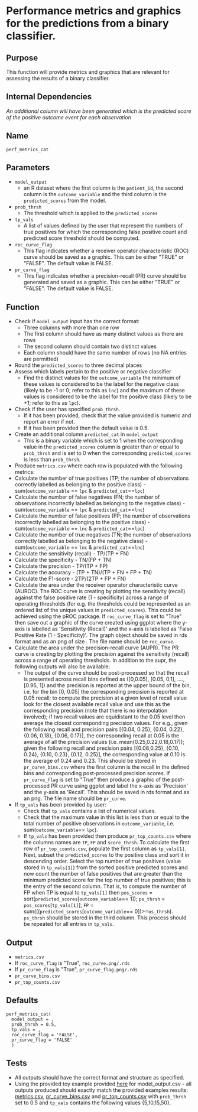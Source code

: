 # Performance metrics and graphics for the predictions from a binary classifier.

## Purpose
This function will provide metrics and graphics that are relevant for assessing the results of a binary classifier.

## Internal Dependencies
_An additional column will have been generated which is the predicted score of the positive outcome event for each observation_

## Name
`perf_metrics_cat`

## Parameters
* `model_output`
  * an R dataset where the first column is the `patient_id`, the second column is the `outcome_variable` and the third column is the `predicted_scores` from the model.
* `prob_thrsh`
  * The threshold which is applied to the `predicted_scores`
* `tp_vals`
    * A list of values defined by the user that represent the numbers of true positives for which the
  corresponding false positive count and predicted score threshold should be computed.
* `roc_curve_flag`
  * This flag indicates whether a receiver operator characteristic (ROC) curve should be saved as a graphic. This can be either "TRUE" or "FALSE". The default value is FALSE.
* `pr_curve_flag`
  * This flag indicates whether a precision-recall (PR) curve should be generated and saved as a graphic. This can be either "TRUE" or "FALSE". The default value is FALSE.

## Function
* Check if `model_output` input has the correct format:
  * Three columns with more than one row
  * The first column should have as many distinct values as there are rows
  * The second column should contain two distinct values
  * Each column should have the same number of rows (no NA entries are permitted)
* Round the `predicted_scores` to three decimal places
* Assess which labels pertain to the positive or negative classifier
  * Find the distinct values for the `outcome_variable` the minimum of these values is  considered to be the label for the negative class (likely to be -1 or 0; refer to this as `lnc`) and the maximum of these values is considered to be the label for the positive class (likely to be +1; refer to this as `lpc`).
* Check if the user has specified `prob_thrsh`.
  * If it has been provided, check that the value provided is numeric and report an error if not.
  * If it has been provided then the default value is 0.5.
* Create an additional column `predicted_cat` in `model_output`
  * This is a binary variable which is set to 1 when the corresponding value in the `predicted_scores` column is greater than or equal to `prob_thrsh` and is set to 0 when the corresponding `predicted_scores` is less than `prob_thrsh`.
* Produce `metrics.csv` where each row is populated with the following metrics:  
 * Calculate the number of true positives (TP; the number of observations correctly labelled as belonging to the positive class) - sum(`outcome_variable` == `lpc` & `predicted_cat`==`lpc`)
 * Calculate the number of false negatives (FN; the number of observations incorrectly labelled as belonging to the negative class) -  sum(`outcome_variable` == `lpc` & `predicted_cat`==`lnc`)
 * Calculate the number of false positives (FP; the number of observations incorrectly labelled as belonging to the positive class) - sum(`outcome_variable` == `lnc` & `predicted_cat`==`lpc`)
 * Calculate the number of true negatives (TN; the number of observations correctly labelled as belonging to the negative class) - sum(`outcome_variable` == `lnc` & `predicted_cat`==`lnc`)
 * Calculate the sensitivity (recall) - TP/(TP + FN)
 * Calculate the specificity - TN/(FP + TN)
 * Calculate the precision - TP/(TP + FP)
 * Calculate the accuracy - (TP + TN)/(TP + FN + FP + TN)
 * Calculate the F1-score - 2TP/(2TP + FP + FN)
* Calculate the area under the receiver operator characteristic curve (AUROC). The ROC curve is creating by plotting the sensitivity (recall) against the false positive rate (1 - specificity) across a range of operating thresholds (for e.g. the thresholds could be represented as an ordered list of the unique values in `predicted_scores`). This could be achieved using the pROC package. If `roc_curve_flag` is set to "True" then save out a graphic of the curve created using ggplot where the y-axis is labelled as 'Sensitivity (Recall)' and the x-axis is labelled as 'False Positive Rate (1 - Specificity)'. The graph object should be saved in rds format and as an png of size <xxx>. The file name should be `roc_curve`.  
* Calculate the area under the precision-recall curve (AUPR). The PR curve is creating by plotting the precision against the sensitivity (recall) across a range of operating thresholds. In addition to the aupr, the following outputs will also be available:
  * The output of the curve should be post-processed so that the recall is presented across recall bins defined as ([0,0.05], [0.05, 0.1], ...., [0.95, 1]) and the precision is reported at the upper bound of the bin, i.e. for the bin [0, 0.05] the corresponding precision is reported at 0.05 recall; to compute the precision at a given level of recall value look for the closest available recall value and use this as the corresponding precision (note that there is no interpolation involved); if two recall values are equidistant to the 0.05 level then average the closest corresponding precision values. For e.g., given the following recall and precision pairs [{0.04, 0.25}, {0.04, 0.22}, {0.06, 0.18}, {0.06, 0.17}],  the corresponding recall at 0.05 is the average of all the precision values (i.e. mean(0.25,0.22,0.18,0.17)); given the following recall and precision pairs [{0.08,0.25}, {0.10, 0.24}, {0.10, 0.23}, {0.12, 0.25}], the corresponding value at 0.10 is the average of 0.24 and 0.23. This should be stored in `pr_curve_bins.csv` where the first column is the recall in the defined bins and corresponding post-processed precision scores.  If `pr_curve_flag` is set to "True" then produce a graphic of the post-processed PR curve using ggplot and label the x-axis as 'Precision' and the y-axis as 'Recall'. This should be saved in rds format and as an png. The file name should be `pr_curve`.
* If `tp_vals` has been provided by user:
  * Check that `tp_vals` contains a list of numerical values.
  * Check that the maximum value in this list is less than or equal to the total number of positive observations in `outcome_variable`, i.e. sum(`outcome_variable`== `lpc`).
  * If `tp_vals` has been provided then produce `pr_top_counts.csv` where the columns names are `TP`, `FP` and `score_thrsh`. To calculate the first row of `pr_top_counts.csv`, populate the first column as `tp_vals[1]`. Next, subset the `predicted_scores` to the positive class and sort it in descending order. Select the top number of true positives (value stored in `tp_vals[1]`) from the sorted positive predicted scores and now count the number of false positives that are greater than the minimum predicted score for the top number of true positives; this is the entry of the second column. That is, to compute the number of FP when TP is equal to `tp_vals[1]` then `pos_scores` = sort(`predicted_scores`[`outcome_variable`== 1]); `ps_thrsh` = `pos_scores`[`tp_vals[1]`]; `FP` = sum(((`predicted_scores`[`outcome_variable`== 0])>=`os_thrsh`). `ps_thrsh` should be stored in the third column. This process should be repeated for all entries in `tp_vals`.

## Output
* `metrics.csv`
* If `roc_curve_flag` is "True", `roc_curve.png/.rds`
* If `pr_curve_flag` is "True", `pr_curve_flag.png/.rds`
* `pr_curve_bins.csv`
* `pr_top_counts.csv`

## Defaults
```
perf_metrics_cat(
  model_output = ,
  prob_thrsh = 0.5,
  tp_vals = ,
  roc_curve_flag = 'FALSE',
  pr_curve_flag = 'FALSE'
  )
```  
## Tests
* All outputs should have the correct format and structure as specified.
* Using the provided toy example provided [here](./example_data/model_output.csv) for  model_output.csv - all outputs produced should exactly match the provided examples results: [metrics.csv](./example_output_csvs/metrics.csv), [pr_curve_bins.csv](./example_output_csvs/pr_curve_bins.csv) and [pr_top_counts.csv](./example_output_csvs/pr_top_counts.csv) with `prob_thrsh` set to 0.5 and `tp_vals` contains the following values {5,10,15,50}.
